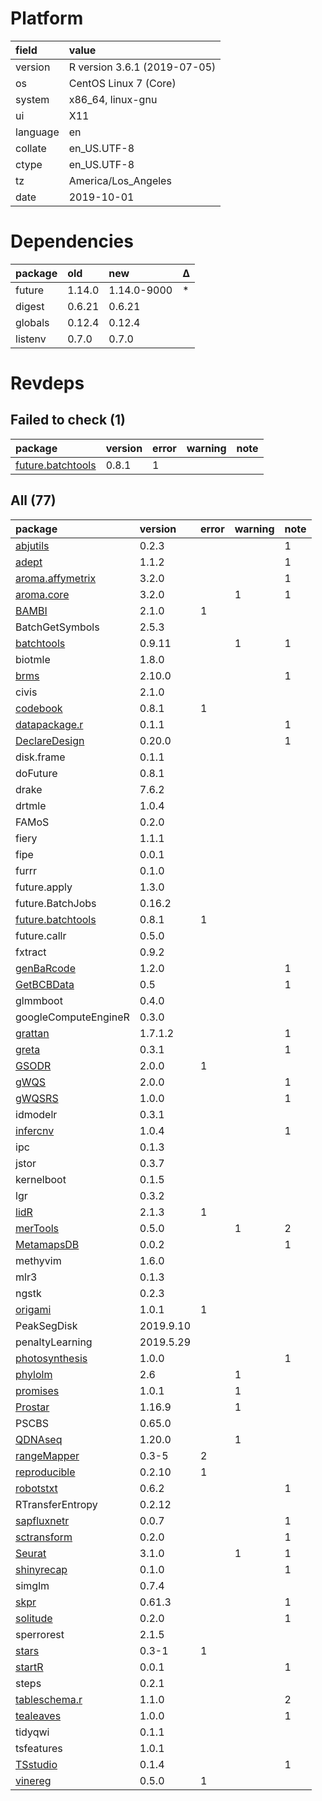 # Platform

|field    |value                        |
|:--------|:----------------------------|
|version  |R version 3.6.1 (2019-07-05) |
|os       |CentOS Linux 7 (Core)        |
|system   |x86_64, linux-gnu            |
|ui       |X11                          |
|language |en                           |
|collate  |en_US.UTF-8                  |
|ctype    |en_US.UTF-8                  |
|tz       |America/Los_Angeles          |
|date     |2019-10-01                   |

# Dependencies

|package |old    |new         |Δ  |
|:-------|:------|:-----------|:--|
|future  |1.14.0 |1.14.0-9000 |*  |
|digest  |0.6.21 |0.6.21      |   |
|globals |0.12.4 |0.12.4      |   |
|listenv |0.7.0  |0.7.0       |   |

# Revdeps

## Failed to check (1)

|package                                           |version |error |warning |note |
|:-------------------------------------------------|:-------|:-----|:-------|:----|
|[future.batchtools](failures.md#futurebatchtools) |0.8.1   |1     |        |     |

## All (77)

|package                                           |version   |error |warning |note |
|:-------------------------------------------------|:---------|:-----|:-------|:----|
|[abjutils](problems.md#abjutils)                  |0.2.3     |      |        |1    |
|[adept](problems.md#adept)                        |1.1.2     |      |        |1    |
|[aroma.affymetrix](problems.md#aromaaffymetrix)   |3.2.0     |      |        |1    |
|[aroma.core](problems.md#aromacore)               |3.2.0     |      |1       |1    |
|[BAMBI](problems.md#bambi)                        |2.1.0     |1     |        |     |
|BatchGetSymbols                                   |2.5.3     |      |        |     |
|[batchtools](problems.md#batchtools)              |0.9.11    |      |1       |1    |
|biotmle                                           |1.8.0     |      |        |     |
|[brms](problems.md#brms)                          |2.10.0    |      |        |1    |
|civis                                             |2.1.0     |      |        |     |
|[codebook](problems.md#codebook)                  |0.8.1     |1     |        |     |
|[datapackage.r](problems.md#datapackager)         |0.1.1     |      |        |1    |
|[DeclareDesign](problems.md#declaredesign)        |0.20.0    |      |        |1    |
|disk.frame                                        |0.1.1     |      |        |     |
|doFuture                                          |0.8.1     |      |        |     |
|drake                                             |7.6.2     |      |        |     |
|drtmle                                            |1.0.4     |      |        |     |
|FAMoS                                             |0.2.0     |      |        |     |
|fiery                                             |1.1.1     |      |        |     |
|fipe                                              |0.0.1     |      |        |     |
|furrr                                             |0.1.0     |      |        |     |
|future.apply                                      |1.3.0     |      |        |     |
|future.BatchJobs                                  |0.16.2    |      |        |     |
|[future.batchtools](failures.md#futurebatchtools) |0.8.1     |1     |        |     |
|future.callr                                      |0.5.0     |      |        |     |
|fxtract                                           |0.9.2     |      |        |     |
|[genBaRcode](problems.md#genbarcode)              |1.2.0     |      |        |1    |
|[GetBCBData](problems.md#getbcbdata)              |0.5       |      |        |1    |
|glmmboot                                          |0.4.0     |      |        |     |
|googleComputeEngineR                              |0.3.0     |      |        |     |
|[grattan](problems.md#grattan)                    |1.7.1.2   |      |        |1    |
|[greta](problems.md#greta)                        |0.3.1     |      |        |1    |
|[GSODR](problems.md#gsodr)                        |2.0.0     |1     |        |     |
|[gWQS](problems.md#gwqs)                          |2.0.0     |      |        |1    |
|[gWQSRS](problems.md#gwqsrs)                      |1.0.0     |      |        |1    |
|idmodelr                                          |0.3.1     |      |        |     |
|[infercnv](problems.md#infercnv)                  |1.0.4     |      |        |1    |
|ipc                                               |0.1.3     |      |        |     |
|jstor                                             |0.3.7     |      |        |     |
|kernelboot                                        |0.1.5     |      |        |     |
|lgr                                               |0.3.2     |      |        |     |
|[lidR](problems.md#lidr)                          |2.1.3     |1     |        |     |
|[merTools](problems.md#mertools)                  |0.5.0     |      |1       |2    |
|[MetamapsDB](problems.md#metamapsdb)              |0.0.2     |      |        |1    |
|methyvim                                          |1.6.0     |      |        |     |
|mlr3                                              |0.1.3     |      |        |     |
|ngstk                                             |0.2.3     |      |        |     |
|[origami](problems.md#origami)                    |1.0.1     |1     |        |     |
|PeakSegDisk                                       |2019.9.10 |      |        |     |
|penaltyLearning                                   |2019.5.29 |      |        |     |
|[photosynthesis](problems.md#photosynthesis)      |1.0.0     |      |        |1    |
|[phylolm](problems.md#phylolm)                    |2.6       |      |1       |     |
|[promises](problems.md#promises)                  |1.0.1     |      |1       |     |
|[Prostar](problems.md#prostar)                    |1.16.9    |      |1       |     |
|PSCBS                                             |0.65.0    |      |        |     |
|[QDNAseq](problems.md#qdnaseq)                    |1.20.0    |      |1       |     |
|[rangeMapper](problems.md#rangemapper)            |0.3-5     |2     |        |     |
|[reproducible](problems.md#reproducible)          |0.2.10    |1     |        |     |
|[robotstxt](problems.md#robotstxt)                |0.6.2     |      |        |1    |
|RTransferEntropy                                  |0.2.12    |      |        |     |
|[sapfluxnetr](problems.md#sapfluxnetr)            |0.0.7     |      |        |1    |
|[sctransform](problems.md#sctransform)            |0.2.0     |      |        |1    |
|[Seurat](problems.md#seurat)                      |3.1.0     |      |1       |1    |
|[shinyrecap](problems.md#shinyrecap)              |0.1.0     |      |        |1    |
|simglm                                            |0.7.4     |      |        |     |
|[skpr](problems.md#skpr)                          |0.61.3    |      |        |1    |
|[solitude](problems.md#solitude)                  |0.2.0     |      |        |1    |
|sperrorest                                        |2.1.5     |      |        |     |
|[stars](problems.md#stars)                        |0.3-1     |1     |        |     |
|[startR](problems.md#startr)                      |0.0.1     |      |        |1    |
|steps                                             |0.2.1     |      |        |     |
|[tableschema.r](problems.md#tableschemar)         |1.1.0     |      |        |2    |
|[tealeaves](problems.md#tealeaves)                |1.0.0     |      |        |1    |
|tidyqwi                                           |0.1.1     |      |        |     |
|tsfeatures                                        |1.0.1     |      |        |     |
|[TSstudio](problems.md#tsstudio)                  |0.1.4     |      |        |1    |
|[vinereg](problems.md#vinereg)                    |0.5.0     |1     |        |     |

